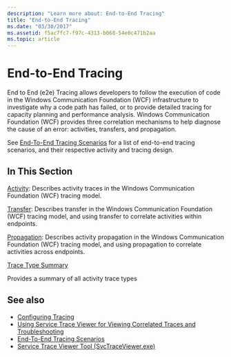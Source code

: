 ```yaml
---
description: "Learn more about: End-to-End Tracing"
title: "End-to-End Tracing"
ms.date: "03/30/2017"
ms.assetid: f5ac7fc7-f97c-4313-b068-54e0c471b2aa
ms.topic: article
---
```

# End-to-End Tracing

End to End (e2e) Tracing allows developers to follow the execution of code in the Windows Communication Foundation (WCF) infrastructure to investigate why a code path has failed, or to provide detailed tracing for capacity planning and performance analysis. Windows Communication Foundation (WCF) provides three correlation mechanisms to help diagnose the cause of an error: activities, transfers, and propagation.  
  
 See [End-To-End Tracing Scenarios](end-to-end-tracing-scenarios.md) for a list of end-to-end tracing scenarios, and their respective activity and tracing design.  
  
## In This Section  

 [Activity](activity.md):  Describes activity traces in the Windows Communication Foundation (WCF) tracing model.  
  
 [Transfer](transfer.md):  Describes transfer in the Windows Communication Foundation (WCF) tracing model, and using transfer to correlate activities within endpoints.  
  
 [Propagation](propagation.md):  Describes activity propagation in the Windows Communication Foundation (WCF) tracing model, and using propagation to correlate activities across endpoints.  
  
 [Trace Type Summary](trace-type-summary.md)  
  
 Provides a summary of all activity trace types  
  
## See also

- [Configuring Tracing](configuring-tracing.md)
- [Using Service Trace Viewer for Viewing Correlated Traces and Troubleshooting](using-service-trace-viewer-for-viewing-correlated-traces-and-troubleshooting.md)
- [End-To-End Tracing Scenarios](end-to-end-tracing-scenarios.md)
- [Service Trace Viewer Tool (SvcTraceViewer.exe)](../../service-trace-viewer-tool-svctraceviewer-exe.md)
